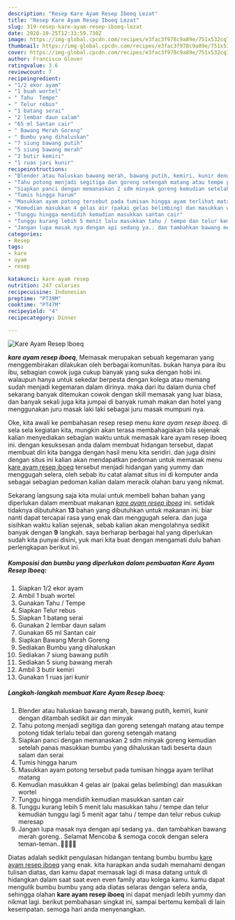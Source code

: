 ```yaml
---
description: "Resep Kare Ayam Resep Iboeq Lezat"
title: "Resep Kare Ayam Resep Iboeq Lezat"
slug: 319-resep-kare-ayam-resep-iboeq-lezat
date: 2020-10-25T12:33:59.730Z
image: https://img-global.cpcdn.com/recipes/e3fac3f978c9a89e/751x532cq70/kare-ayam-resep-iboeq-foto-resep-utama.jpg
thumbnail: https://img-global.cpcdn.com/recipes/e3fac3f978c9a89e/751x532cq70/kare-ayam-resep-iboeq-foto-resep-utama.jpg
cover: https://img-global.cpcdn.com/recipes/e3fac3f978c9a89e/751x532cq70/kare-ayam-resep-iboeq-foto-resep-utama.jpg
author: Francisco Glover
ratingvalue: 3.6
reviewcount: 7
recipeingredient:
- "1/2 ekor ayam"
- "1 buah wortel"
- " Tahu  Tempe"
- " Telur rebus"
- "1 batang serai"
- "2 lembar daun salam"
- "65 ml Santan cair"
- " Bawang Merah Goreng"
- " Bumbu yang dihaluskan"
- "7 siung bawang putih"
- "5 siung bawang merah"
- "3 butir kemiri"
- "1 ruas jari kunir"
recipeinstructions:
- "Blender atau haluskan bawang merah, bawang putih, kemiri, kunir dengan ditambah sedikit air dan minyak"
- "Tahu potong menjadi segitiga dan goreng setengah matang atau tempe potong tidak terlalu tebal dan goreng setengah matang"
- "Siapkan panci dengan memanaskan 2 sdm minyak goreng kemudian setelah panas masukkan bumbu yang dihaluskan tadi beserta daun salam dan serai"
- "Tumis hingga harum"
- "Masukkan ayam potong tersebut pada tumisan hingga ayam terlihat matang"
- "Kemudian masukkan 4 gelas air (pakai gelas belimbing) dan masukkan wortel"
- "Tunggu hingga mendidih kemudian masukkan santan cair"
- "Tunggu kurang lebih 5 menit lalu masukkan tahu / tempe dan telur kemudian tunggu lagi 5 menit agar tahu / tempe dan telur rebus cukup meresap"
- "Jangan lupa masak nya dengan api sedang ya.. dan tambahkan bawang merah goreng.. Selamat Mencoba &amp; semoga cocok dengan selera teman-teman..🙏🙏🤗🤗"
categories:
- Resep
tags:
- kare
- ayam
- resep

katakunci: kare ayam resep 
nutrition: 247 calories
recipecuisine: Indonesian
preptime: "PT39M"
cooktime: "PT47M"
recipeyield: "4"
recipecategory: Dinner

---
```



![Kare Ayam Resep Iboeq](https://img-global.cpcdn.com/recipes/e3fac3f978c9a89e/751x532cq70/kare-ayam-resep-iboeq-foto-resep-utama.jpg)

<b><i>kare ayam resep iboeq</i></b>, Memasak merupakan sebuah kegemaran yang menggembirakan dilakukan oleh berbagai komunitas. bukan hanya para ibu ibu, sebagian cowok juga cukup banyak yang suka dengan hobi ini. walaupun hanya untuk sekedar berpesta dengan kolega atau memang sudah menjadi kegemaran dalam dirinya. maka dari itu dalam dunia chef sekarang banyak ditemukan cowok dengan skill memasak yang luar biasa, dan banyak sekali juga kita jumpai di banyak rumah makan dan hotel yang menggunakan juru masak laki laki sebagai juru masak mumpuni nya.



Oke, kita awali ke pembahasan resep resep menu <i>kare ayam resep iboeq</i>. di sela sela kegiatan kita, mungkin akan terasa membahagiakan bila sejenak kalian menyediakan sebagian waktu untuk memasak kare ayam resep iboeq ini. dengan kesuksesan anda dalam membuat hidangan tersebut, dapat membuat diri kita bangga dengan hasil menu kita sendiri. dan juga disini dengan situs ini kalian akan mendapatkan pedoman untuk memasak menu <u>kare ayam resep iboeq</u> tersebut menjadi hidangan yang yummy dan menggugah selera, oleh sebab itu catat alamat situs ini di komputer anda sebagai sebagian pedoman kalian dalam meracik olahan baru yang nikmat.


Sekarang langsung saja kita mulai untuk membeli bahan bahan yang diperlukan dalam membuat makanan <u><i>kare ayam resep iboeq</i></u> ini. setidak tidaknya dibutuhkan <b>13</b> bahan yang dibutuhkan untuk makanan ini. biar nanti dapat tercapai rasa yang enak dan menggugah selera. dan juga sisihkan waktu kalian sejenak, sebab kalian akan mengolahnya sedikit banyak dengan <b>9</b> langkah. saya berharap berbagai hal yang diperlukan sudah kita punyai disini, yuk mari kita buat dengan mengamati dulu bahan perlengkapan berikut ini.

<!--inarticleads1-->

##### Komposisi dan bumbu yang diperlukan dalam pembuatan Kare Ayam Resep Iboeq:

1. Siapkan 1/2 ekor ayam
1. Ambil 1 buah wortel
1. Gunakan  Tahu / Tempe
1. Siapkan  Telur rebus
1. Siapkan 1 batang serai
1. Gunakan 2 lembar daun salam
1. Gunakan 65 ml Santan cair
1. Siapkan  Bawang Merah Goreng
1. Sediakan  Bumbu yang dihaluskan
1. Sediakan 7 siung bawang putih
1. Sediakan 5 siung bawang merah
1. Ambil 3 butir kemiri
1. Gunakan 1 ruas jari kunir




<!--inarticleads2-->

##### Langkah-langkah membuat Kare Ayam Resep Iboeq:

1. Blender atau haluskan bawang merah, bawang putih, kemiri, kunir dengan ditambah sedikit air dan minyak
1. Tahu potong menjadi segitiga dan goreng setengah matang atau tempe potong tidak terlalu tebal dan goreng setengah matang
1. Siapkan panci dengan memanaskan 2 sdm minyak goreng kemudian setelah panas masukkan bumbu yang dihaluskan tadi beserta daun salam dan serai
1. Tumis hingga harum
1. Masukkan ayam potong tersebut pada tumisan hingga ayam terlihat matang
1. Kemudian masukkan 4 gelas air (pakai gelas belimbing) dan masukkan wortel
1. Tunggu hingga mendidih kemudian masukkan santan cair
1. Tunggu kurang lebih 5 menit lalu masukkan tahu / tempe dan telur kemudian tunggu lagi 5 menit agar tahu / tempe dan telur rebus cukup meresap
1. Jangan lupa masak nya dengan api sedang ya.. dan tambahkan bawang merah goreng.. Selamat Mencoba &amp; semoga cocok dengan selera teman-teman..🙏🙏🤗🤗




Diatas adalah sedikit pengulasan hidangan tentang bumbu bumbu <u>kare ayam resep iboeq</u> yang enak. kita harapkan anda sudah memahami dengan tulisan diatas, dan kamu dapat memasak lagi di masa datang untuk di hidangkan dalam saat saat even even family atau kolega kamu. kamu dapat mengulik bumbu bumbu yang ada diatas selaras dengan selera anda, sehingga olahan <b>kare ayam resep iboeq</b> ini dapat menjadi lebih yummy dan nikmat lagi. berikut pembahasan singkat ini, sampai bertemu kembali di lain kesempatan. semoga hari anda menyenangkan.
